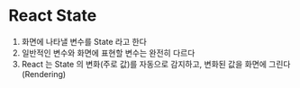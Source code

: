 # React State

1. 화면에 나타낼 변수를 State 라고 한다
2. 일반적인 변수와 화면에 표현할 변수는 완전히 다르다
3. React 는 State 의 변화(주로 값)를 자동으로 감지하고, 변화된 값을 화면에 그린다(Rendering)
